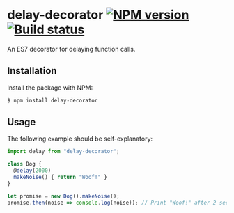 # delay-decorator [![NPM version](http://img.shields.io/npm/v/delay-decorator.svg?style=flat-square)](https://www.npmjs.org/package/delay-decorator) [![Build status](http://img.shields.io/travis/lukehorvat/delay-decorator.svg?style=flat-square)](https://travis-ci.org/lukehorvat/delay-decorator)

An ES7 decorator for delaying function calls.

## Installation

Install the package with NPM:

```bash
$ npm install delay-decorator
```

## Usage

The following example should be self-explanatory:

```javascript
import delay from "delay-decorator";

class Dog {
  @delay(2000)
  makeNoise() { return "Woof!" }
}

let promise = new Dog().makeNoise();
promise.then(noise => console.log(noise)); // Print "Woof!" after 2 seconds.
```
